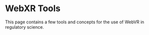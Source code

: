 # WebXR Tools
This page contains a few tools and concepts for the use of WebVR in regulatory science.

